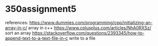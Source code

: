# 350assignment5

references:
https://www.dummies.com/programming/cpp/initializing-an-array-in-c/ array in c++
https://www.cplusplus.com/articles/NhA0RXSz/ sort an array
https://stackoverflow.com/questions/2393345/how-to-append-text-to-a-text-file-in-c write to a file 
